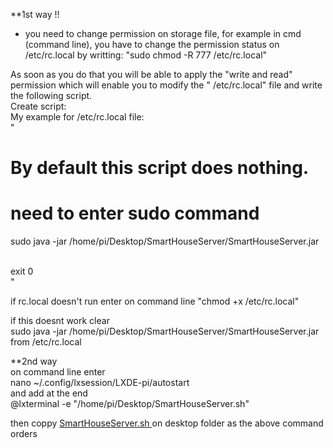 
**1st way !!
- you  need to change permission on storage file, for example in cmd (command line), you have to change the permission status on /etc/rc.local by writting: 
 "sudo chmod -R 777 /etc/rc.local" </br>

As soon as you do that you will be able to apply the "write and read" permission which will enable you to modify the " /etc/rc.local" file and write the following script.
</br>
Create script:</br>
My example for /etc/rc.local file:  </br>
" 
 # By default this script does nothing.</br>
 # need to enter sudo command</br>

sudo java -jar /home/pi/Desktop/SmartHouseServer/SmartHouseServer.jar</br>

</br>
exit 0</br>
"


if rc.local doesn't run enter on command line "chmod +x /etc/rc.local"

if this doesnt work clear </br>
sudo java -jar /home/pi/Desktop/SmartHouseServer/SmartHouseServer.jar</br>
from /etc/rc.local</br>

**2nd way </br>
on command line enter</br>
nano ~/.config/lxsession/LXDE-pi/autostart</br>
and add at the end </br>
@lxterminal -e "/home/pi/Desktop/SmartHouseServer.sh"</br>

then coppy [SmartHouseServer.sh ](https://github.com/tsoglani/SpeechRaspberrySmartHouse/blob/master/SmartHouseServer.sh) on desktop folder as the above command orders


